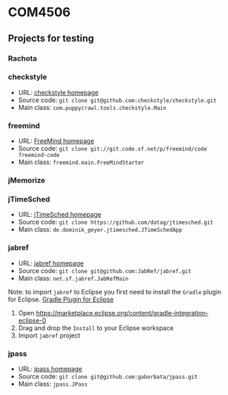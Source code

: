 # COM4506 



## Projects for testing


### Rachota



### checkstyle

* URL: [checkstyle homepage](https://github.com/checkstyle/checkstyle)
* Source code: ```git clone git@github.com:checkstyle/checkstyle.git```
* Main class: ```com.puppycrawl.tools.checkstyle.Main```

### freemind

* URL: [FreeMind homepage](http://freemind.sourceforge.net/)
* Source code: ```git clone git://git.code.sf.net/p/freemind/code freemind-code```
* Main class: ```freemind.main.FreeMindStarter```


### jMemorize



### jTimeSched

* URL: [jTimeSched homepage](http://kbase.dominik-geyer.de/apps:jtimesched)
* Source code: ```git clone https://github.com/datag/jtimesched.git```
* Main class: ```de.dominik_geyer.jtimesched.JTimeSchedApp```

### jabref

* URL: [jabref homepage](https://github.com/JabRef/jabref)
* Source code: ```git clone git@github.com:JabRef/jabref.git```
* Main class: ```net.sf.jabref.JabRefMain```

Note: to import ```jabref``` to Eclipse you first need to install the
```Gradle``` plugin for Eclipse. [Gradle Plugin for Eclipse](https://marketplace.eclipse.org/content/gradle-integration-eclipse-0)

1. Open <https://marketplace.eclipse.org/content/gradle-integration-eclipse-0>
2. Drag and drop the ```Install``` to your Eclipse workspace
3. Import ```jabref``` project

### jpass

* URL: [jpass homepage](https://github.com/gaborbata/jpass)
* Source code: ```git clone git@github.com:gaborbata/jpass.git```
* Main class: ```jpass.JPass```


